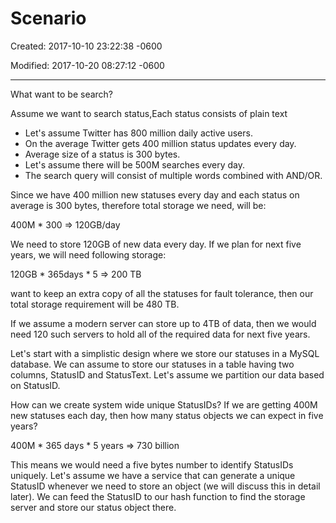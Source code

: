 # Scenario

Created: 2017-10-10 23:22:38 -0600

Modified: 2017-10-20 08:27:12 -0600

---

What want to be search?



Assume we want to search status,Each status consists of plain text



- Let's assume Twitter has 800 million daily active users.
- On the average Twitter gets 400 million status updates every day.
- Average size of a status is 300 bytes.
- Let's assume there will be 500M searches every day.
- The search query will consist of multiple words combined with AND/OR.





Since we have 400 million new statuses every day and each status on average is 300 bytes, therefore total storage we need, will be:



400M * 300 => 120GB/day





We need to store 120GB of new data every day. If we plan for next five years, we will need following storage:



120GB * 365days * 5 => 200 TB





want to keep an extra copy of all the statuses for fault tolerance, then our total storage requirement will be 480 TB.



If we assume a modern server can store up to 4TB of data, then we would need 120 such servers to hold all of the required data for next five years.



Let's start with a simplistic design where we store our statuses in a MySQL database. We can assume to store our statuses in a table having two columns, StatusID and StatusText. Let's assume we partition our data based on StatusID.



How can we create system wide unique StatusIDs? If we are getting 400M new statuses each day, then how many status objects we can expect in five years?



400M * 365 days * 5 years => 730 billion



This means we would need a five bytes number to identify StatusIDs uniquely. Let's assume we have a service that can generate a unique StatusID whenever we need to store an object (we will discuss this in detail later). We can feed the StatusID to our hash function to find the storage server and store our status object there.






